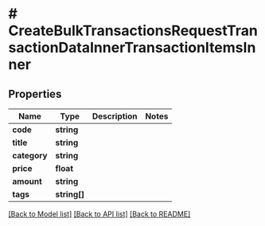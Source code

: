 # # CreateBulkTransactionsRequestTransactionDataInnerTransactionItemsInner

## Properties

Name | Type | Description | Notes
------------ | ------------- | ------------- | -------------
**code** | **string** |  |
**title** | **string** |  |
**category** | **string** |  |
**price** | **float** |  |
**amount** | **string** |  |
**tags** | **string[]** |  |

[[Back to Model list]](../../README.md#models) [[Back to API list]](../../README.md#endpoints) [[Back to README]](../../README.md)
